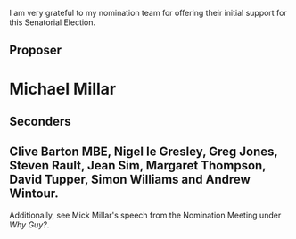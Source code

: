 I am very grateful to my nomination team for offering their initial support for this Senatorial Election.

Proposer
---

Michael Millar
===

Seconders
---

Clive Barton MBE, Nigel le Gresley, Greg Jones, Steven Rault, Jean Sim, Margaret Thompson, David Tupper, Simon Williams and Andrew Wintour.
---

Additionally, see Mick Millar's speech from the Nomination Meeting under *Why Guy?*.